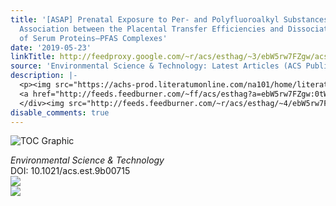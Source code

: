 ```yaml
---
title: '[ASAP] Prenatal Exposure to Per- and Polyfluoroalkyl Substances (PFASs) and
  Association between the Placental Transfer Efficiencies and Dissociation Constant
  of Serum Proteins–PFAS Complexes'
date: '2019-05-23'
linkTitle: http://feedproxy.google.com/~r/acs/esthag/~3/ebW5rw7FZgw/acs.est.9b00715
source: 'Environmental Science & Technology: Latest Articles (ACS Publications)'
description: |-
  <p><img src="https://achs-prod.literatumonline.com/na101/home/literatum/publisher/achs/journals/content/esthag/0/esthag.ahead-of-print/acs.est.9b00715/20190523/images/medium/es-2019-00715d_0005.gif" alt="TOC Graphic"/></p><div><cite>Environmental Science & Technology</cite></div><div>DOI: 10.1021/acs.est.9b00715</div><div class="feedflare">
  <a href="http://feeds.feedburner.com/~ff/acs/esthag?a=ebW5rw7FZgw:0tWPYNn-3kc:yIl2AUoC8zA"><img src="http://feeds.feedburner.com/~ff/acs/esthag?d=yIl2AUoC8zA" border="0"></img></a>
  </div><img src="http://feeds.feedburner.com/~r/acs/esthag/~4/ebW5rw7FZgw" ...
disable_comments: true
---
```

<p><img src="https://achs-prod.literatumonline.com/na101/home/literatum/publisher/achs/journals/content/esthag/0/esthag.ahead-of-print/acs.est.9b00715/20190523/images/medium/es-2019-00715d_0005.gif" alt="TOC Graphic"/></p><div><cite>Environmental Science & Technology</cite></div><div>DOI: 10.1021/acs.est.9b00715</div><div class="feedflare">
<a href="http://feeds.feedburner.com/~ff/acs/esthag?a=ebW5rw7FZgw:0tWPYNn-3kc:yIl2AUoC8zA"><img src="http://feeds.feedburner.com/~ff/acs/esthag?d=yIl2AUoC8zA" border="0"></img></a>
</div><img src="http://feeds.feedburner.com/~r/acs/esthag/~4/ebW5rw7FZgw" ...
